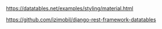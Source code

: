 https://datatables.net/examples/styling/material.html

https://github.com/izimobil/django-rest-framework-datatables